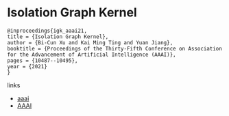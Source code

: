 # Isolation Graph Kernel

```
@inproceedings{igk_aaai21,
title = {Isolation Graph Kernel},
author = {Bi-Cun Xu and Kai Ming Ting and Yuan Jiang},
booktitle = {Proceedings of the Thirty-Fifth Conference on Association for the Advancement of Artificial Intelligence (AAAI)},
pages = {10487--10495},
year = {2021}
}
```

links
- [aaai](https://www.aaai.org/AAAI21Papers/AAAI-2669.XuBC.pdf)
- [AAAI](https://ojs.aaai.org/index.php/AAAI/article/view/17255)
